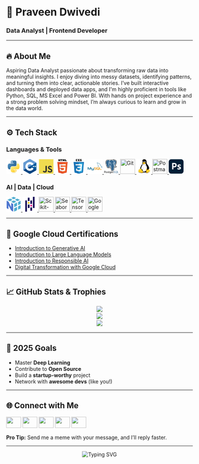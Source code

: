 # 🚀 Praveen Dwivedi  
### **Data Analyst | Frontend Developer**  

<!--<p align="center">
  <img src="https://raw.githubusercontent.com/Praveendwivediii/Praveendwivediii/5eafe7beab3f0fa80be219ed5398eb4ad1b83d39/Black%20%26%20White%20Modern%20Minimalist%20Data%20Analyst%20LinkedIn%20Banner.gif" alt="MasterHead">
</p> -->

---
## 🔥 **About Me**

Aspiring Data Analyst passionate about transforming raw data into meaningful insights. I enjoy diving into messy datasets, identifying patterns, and turning them into clear, actionable stories. I’ve built interactive dashboards and deployed data apps, and I'm highly proficient in tools like Python, SQL, MS Excel and Power BI. With hands on project experience and a strong problem solving mindset, I’m always curious to learn and grow in the data world.

---

## ⚙️ **Tech Stack**
### **Languages & Tools**
<p align="left">
  <a href="https://www.python.org/" target="_blank">
    <img src="https://raw.githubusercontent.com/devicons/devicon/master/icons/python/python-original.svg" width="40" height="40" title="Python"/>
  </a>
  <a href="https://isocpp.org/" target="_blank">
    <img src="https://raw.githubusercontent.com/devicons/devicon/master/icons/cplusplus/cplusplus-original.svg" width="40" height="40" title="C++"/>
  </a>
  <a href="https://developer.mozilla.org/en-US/docs/Web/JavaScript" target="_blank">
    <img src="https://raw.githubusercontent.com/devicons/devicon/master/icons/javascript/javascript-original.svg" width="40" height="40" title="JavaScript"/>
  </a>
  <a href="https://developer.mozilla.org/en-US/docs/Web/HTML" target="_blank">
    <img src="https://raw.githubusercontent.com/devicons/devicon/master/icons/html5/html5-original-wordmark.svg" width="40" height="40" title="HTML5"/>
  </a>
  <a href="https://developer.mozilla.org/en-US/docs/Web/CSS" target="_blank">
    <img src="https://raw.githubusercontent.com/devicons/devicon/master/icons/css3/css3-original-wordmark.svg" width="40" height="40" title="CSS3"/>
  </a>
  <a href="https://www.mysql.com/" target="_blank">
    <img src="https://raw.githubusercontent.com/devicons/devicon/master/icons/mysql/mysql-original-wordmark.svg" width="40" height="40" title="MySQL"/>
  </a>
  <a href="https://www.postgresql.org/" target="_blank">
    <img src="https://raw.githubusercontent.com/devicons/devicon/master/icons/postgresql/postgresql-original-wordmark.svg" width="40" height="40" title="PostgreSQL"/>
  </a>
  <a href="https://git-scm.com/" target="_blank">
    <img src="https://www.vectorlogo.zone/logos/git-scm/git-scm-icon.svg" width="40" height="40" title="Git"/>
  </a>
  <a href="https://www.linux.org/" target="_blank">
    <img src="https://raw.githubusercontent.com/devicons/devicon/master/icons/linux/linux-original.svg" width="40" height="40" title="Linux"/>
  </a>
  <a href="https://www.postman.com/" target="_blank">
    <img src="https://cdn.jsdelivr.net/gh/devicons/devicon/icons/postman/postman-original.svg" width="40" height="40" title="Postman"/>
  </a>
  <a href="https://www.adobe.com/products/photoshop.html" target="_blank">
    <img src="https://raw.githubusercontent.com/devicons/devicon/master/icons/photoshop/photoshop-plain.svg" width="40" height="40" title="Photoshop"/>
  </a>
</p>

### **AI | Data | Cloud**
<p align="left">
  <a href="https://numpy.org/" target="_blank">
    <img src="https://raw.githubusercontent.com/devicons/devicon/master/icons/numpy/numpy-original.svg" width="40" height="40" title="NumPy"/>
  </a>
  <a href="https://pandas.pydata.org/" target="_blank">
    <img src="https://raw.githubusercontent.com/devicons/devicon/master/icons/pandas/pandas-original.svg" width="40" height="40" title="Pandas"/>
  </a>
  <a href="https://scikit-learn.org/" target="_blank">
    <img src="https://upload.wikimedia.org/wikipedia/commons/0/05/Scikit_learn_logo_small.svg" width="40" height="40" title="Scikit-learn"/>
  </a>
  <a href="https://seaborn.pydata.org/" target="_blank">
    <img src="https://seaborn.pydata.org/_images/logo-mark-lightbg.svg" width="40" height="40" title="Seaborn"/>
  </a>
  <a href="https://www.tensorflow.org/" target="_blank">
    <img src="https://www.vectorlogo.zone/logos/tensorflow/tensorflow-icon.svg" width="40" height="40" title="TensorFlow"/>
  </a>
  <a href="https://www.cloudskillsboost.google/public_profiles/26b6b66c-4d3e-4afc-90b9-2453b34320a2" target="_blank">
    <img src="https://cdn.worldvectorlogo.com/logos/google-cloud-1.svg" width="40" height="40" title="Google Cloud Profile"/>
  </a>
</p>

---

## 📜 **Google Cloud Certifications**

- [Introduction to Generative AI](https://www.cloudskillsboost.google/)
- [Introduction to Large Language Models](https://www.cloudskillsboost.google/)
- [Introduction to Responsible AI](https://www.cloudskillsboost.google/)
- [Digital Transformation with Google Cloud](https://www.cloudskillsboost.google/)

---

## 📈 **GitHub Stats & Trophies**

<p align="center">
  <img src="https://github-readme-stats.vercel.app/api?username=praveendwivediii&show_icons=true&theme=dark" />
  <br />
  <img src="https://github-readme-streak-stats.herokuapp.com/?user=praveendwivediii&theme=dark" />
  <br />
  <img src="https://github-readme-stats.vercel.app/api/top-langs/?username=praveendwivediii&layout=compact&theme=dark" />
  <br />
  <!-- <img src="https://github-profile-trophy.vercel.app/?username=praveendwivediii&theme=dark&row=1&column=7"/> -->
</p>

---

## 🎯 **2025 Goals**

- Master **Deep Learning**
- Contribute to **Open Source**
- Build a **startup-worthy** project
- Network with **awesome devs** (like you!)

---

## 🌐 **Connect with Me**

<p align="left">
  <a href="https://www.leetcode.com/praveendwivedi" target="_blank"><img src="https://raw.githubusercontent.com/rahuldkjain/github-profile-readme-generator/master/src/images/icons/Social/leet-code.svg" height="30" width="40" /></a>
  <a href="https://linkedin.com/in/praveendwivedii" target="_blank"><img src="https://raw.githubusercontent.com/rahuldkjain/github-profile-readme-generator/master/src/images/icons/Social/linked-in-alt.svg" height="30" width="40" /></a>
  <a href="https://instagram.com/pr.a.v.een" target="_blank"><img src="https://raw.githubusercontent.com/rahuldkjain/github-profile-readme-generator/master/src/images/icons/Social/instagram.svg" height="30" width="40" /></a>
  <a href="https://kaggle.com/praveendwivedii" target="_blank"><img src="https://raw.githubusercontent.com/rahuldkjain/github-profile-readme-generator/master/src/images/icons/Social/kaggle.svg" height="30" width="40" /></a>
  <a href="https://twitter.com/prvngotnochill" target="_blank"><img src="https://raw.githubusercontent.com/rahuldkjain/github-profile-readme-generator/master/src/images/icons/Social/twitter.svg" height="30" width="40" /></a>
</p>

**Pro Tip:** Send me a meme with your message, and I’ll reply faster.  

---

<p align="center">
  <img src="https://readme-typing-svg.demolab.com?font=Fira+Code&pause=1000&color=00F718&width=435&lines=while(true)+%7B+code%2C+learn%2C+repeat+%7D" alt="Typing SVG" />
</p>


<!--[![LeetCode Stats](https://leetcard.jacoblin.cool/praveendwivedi)](https://leetcode.com/praveendwivedi)-->


